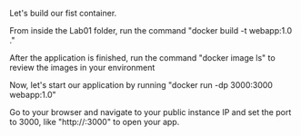 Let's build our fist container.

From inside the Lab01 folder, run the command "docker build -t webapp:1.0 ."

After the application is finished, run the command "docker image ls" to review the images in your environment

Now, let's start our application by running "docker run -dp 3000:3000 webapp:1.0"

Go to your browser and navigate to your public instance IP and set the port to 3000, like "http://<Instance Public IP>:3000" to open your app.
